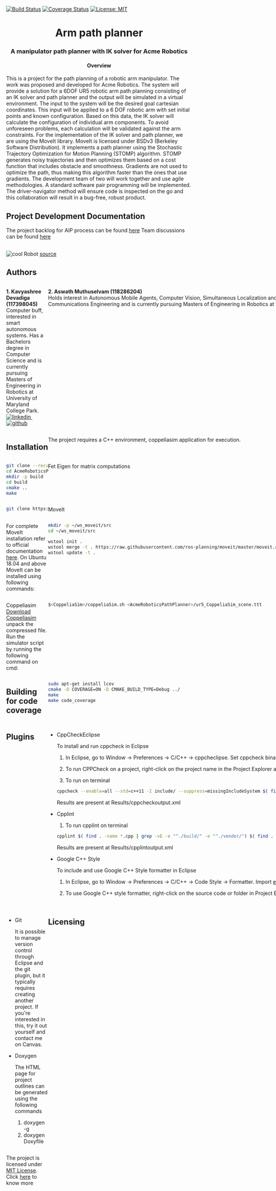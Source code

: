 [![Build Status](https://app.travis-ci.com/kavyadevd/AcmeRoboticsPathPlanner.svg?branch=main)](https://app.travis-ci.com/kavyadevd/AcmeRoboticsPathPlanner)
[![Coverage Status](https://coveralls.io/repos/github/kavyadevd/AcmeRoboticsPathPlanner/badge.svg?branch=main)](https://coveralls.io/github/kavyadevd/AcmeRoboticsPathPlanner?branch=main) [![License: MIT](https://img.shields.io/badge/License-MIT-blue.svg)](https://opensource.org/licenses/MIT)
<div align="center">
   <h1 align="center">Arm path planner</h1>
   <h3 align="center">
      A manipulator path planner with IK solver for Acme Robotics
   </h3>
</div>
</hr>
</hr>
<div align="center">
   <h4>Overview</h4>
</div>
This is a project for the path planning of a robotic arm manipulator. The work was proposed and developed for Acme Robotics. The system will provide a solution for a 6DOF UR5 robotic arm path planning consisting of an IK solver and path planner and the output will be simulated in a virtual environment.
The input to the system will be the desired goal cartesian coordinates. This input will be applied to a 6 DOF robotic arm with set initial points and known configuration. Based on this data, the IK solver will calculate the configuration of individual arm components. To avoid unforeseen problems, each calculation will be validated against the arm constraints.
For the implementation of the IK solver and path planner, we are using the MoveIt library. MoveIt is licensed under BSDv3 (Berkeley Software Distribution).
It implements a path planner using the Stochastic Trajectory Optimization for Motion Planning (STOMP) algorithm. STOMP generates noisy trajectories and then optimizes them based on a cost function that includes obstacle and smoothness.	Gradients are not used to optimize the path, thus making this algorithm faster than the ones that use gradients. 
The development team of two will work together and use agile methodologies. A standard software pair programming will be implemented. 
The driver-navigator method will ensure code is inspected on the go and this collaboration will result in a bug-free, robust product.
</br>

## Project Development Documentation
The project backlog for AIP process can be found  [here](https://docs.google.com/spreadsheets/d/1zX0pAVmc6K0hxXXXkboeQGreZijge_ZQpGS1sxYqzik/edit?usp=sharing)
Team discussions can be found [here](https://docs.google.com/document/d/1RdvYMPEdTKRoNJPfLJrx5js1_1oWBHXO7ZER36gTqio/edit?usp=sharing)

## 

<span align="centre"><img src="https://www.researchgate.net/profile/Alexandre-Campeau-Lecours/publication/329975514/figure/fig3/AS:710940106452992@1546512738050/UR5-robot-from-Universal-robot-with-the-definition-of-the-the-reference-frame-x-0-y-0.png" alt="cool Robot"></img> [source](https://www.researchgate.net/profile/Alexandre-Campeau-Lecours/publication/329975514/figure/fig3/AS:710940106452992@1546512738050/UR5-robot-from-Universal-robot-with-the-definition-of-the-the-reference-frame-x-0-y-0.png)</span>
## Authors
<div style="display:grid;grid-template-columns:auto auto">
<div>
   <p> <b>1. Kavyashree Devadiga (117398045)</b> </br>Computer buff, interested in smart autonomous systems. Has a Bachelors degree in Computer Science and is currently pursuing Masters of Engineering in Robotics at University of Maryland College Park.
      <a href="https://www.linkedin.com/in/kavyashree-devadiga/" rel="nofollow noreferrer">
      <img src="https://i.stack.imgur.com/gVE0j.png" alt="linkedin">
      </a> &nbsp; 
      <a href="https://github.com/kavyadevd" rel="nofollow noreferrer">
      <img src="https://i.stack.imgur.com/tskMh.png" alt="github">
      </a>
   </p>
</div>
<div>
   <p> <b>2. Aswath Muthuselvam (118286204)</b></br>Holds interest in Autonomous Mobile Agents, Computer Vision, Simultaneous Localization and Mapping, AI, Real-Time systems, and controls. Has a Bachelors's degree in Electrical, Electronics, and Communications Engineering and is currently pursuing Masters of Engineering in Robotics at the University of Maryland College Park.
      <a href="https://www.linkedin.com/in/aswath-m/" rel="nofollow noreferrer">
      <img src="https://i.stack.imgur.com/gVE0j.png" alt="linkedin">
      </a> &nbsp; 
      <a href="https://github.com/aswathselvam" rel="nofollow noreferrer">
      <img src="https://i.stack.imgur.com/tskMh.png" alt="github">
      </a>
   </p>
   </div
</div>



## Installation

The project requires a C++ environment, coppeliasim application for execution.

```bash
git clone --recursive https://github.com/kavyadevd/AcmeRoboticsPathPlanner.git
cd AcmeRoboticsPathPlanner
mkdir -p build
cd build
cmake ..
make
```

Fet Eigen for matrix computations
```bash
git clone https://gitlab.com/libeigen/eigen.git
```

MoveIt

For complete MoveIt installation refer to official documentation [here](https://ros-planning.github.io/moveit_tutorials/doc/getting_started/getting_started.html).
On Ubuntu 18.04 and above MoveIt can be installed using following commands:
    
   ```bash
   mkdir -p ~/ws_moveit/src
   cd ~/ws_moveit/src

   wstool init .
   wstool merge -t . https://raw.githubusercontent.com/ros-planning/moveit/master/moveit.rosinstall
   wstool update -t .
  ```
 
 Coppeliasim
  [Download Coppeliasim](https://www.coppeliarobotics.com/files/CoppeliaSim_Player_V4_2_0_Ubuntu20_04.tar.xz) unpack the compressed file.
  Run the simulator script by running the following command on cmd:
  ```bash
  $<CoppeliaSim>/coppeliaSim.sh <AcmeRoboticsPathPlanner>/ur5_CoppeliaSim_scene.ttt
  ```


## Building for code coverage

```bash
sudo apt-get install lcov
cmake -D COVERAGE=ON -D CMAKE_BUILD_TYPE=Debug ../
make
make code_coverage
```


## Plugins


- CppCheckEclipse

    To install and run cppcheck in Eclipse

    1. In Eclipse, go to Window -> Preferences -> C/C++ -> cppcheclipse.
    Set cppcheck binary path to "/usr/bin/cppcheck".

    2. To run CPPCheck on a project, right-click on the project name in the Project Explorer 
    and choose cppcheck -> Run cppcheck.
    
    3. To run on terminal
    ```bash
    cppcheck --enable=all --std=c++11 -I include/ --suppress=missingIncludeSystem $( find . -name *.cpp -or -name *.h | grep -vE -e "^./build/" -e "^./vendor/") >     Results/cppcheckoutput.xml
    ```
    Results are present at Results/cppcheckoutput.xml
    
- Cpplint
   1. To run cpplint on terminal
   ```bash
   cpplint $( find . -name *.cpp | grep -vE -e "^./build/" -e "^./vendor/") $( find . -name *.hpp | grep -vE -e "^./build/" -e "^./vendor/") >                    Results/cpplintoutput.txt
   ```
   Results are present at Results/cpplintoutput.xml

- Google C++ Style

    To include and use Google C++ Style formatter in Eclipse

    1. In Eclipse, go to Window -> Preferences -> C/C++ -> Code Style -> Formatter. 
    Import [eclipse-cpp-google-style][reference-id-for-eclipse-cpp-google-style] and apply.

    2. To use Google C++ style formatter, right-click on the source code or folder in 
    Project Explorer and choose Source -> Format

[reference-id-for-eclipse-cpp-google-style]: https://raw.githubusercontent.com/google/styleguide/gh-pages/eclipse-cpp-google-style.xml

- Git

    It is possible to manage version control through Eclipse and the git plugin, but it typically requires creating another project. If you're interested in this, try it out yourself and contact me on Canvas.

- Doxygen

    The HTML page for project outlines can be generated using the following commands

    1.  doxygen -g
    2.  doxygen Doxyfile

## Licensing
The project is licensed under [MIT License](https://opensource.org/licenses/MIT). Click [here](https://github.com/kavyadevd/AcmeRoboticsPathPlanner/blob/main/LICENSE) to know more


